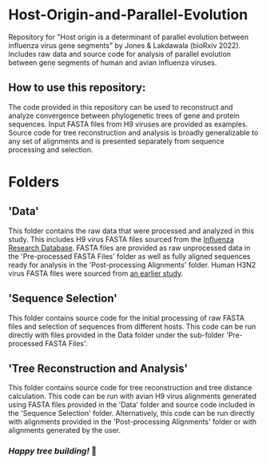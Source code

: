 # Host-Origin-and-Parallel-Evolution
Repository for "Host origin is a determinant of parallel evolution between influenza virus gene segments" by Jones &amp; Lakdawala (bioRxiv 2022). Includes raw data and source code for analysis of parallel evolution between gene segments of human and avian influenza viruses.
## How to use this repository:
The code provided in this repository can be used to reconstruct and analyze convergence between phylogenetic trees of gene and protein sequences. Input FASTA files from H9 viruses are provided as examples. Source code for tree reconstruction and analysis is broadly generalizable to any set of alignments and is presented separately from sequence processing and selection. 
# Folders
## 'Data'
This folder contains the raw data that were processed and analyzed in this study. This includes H9 virus FASTA files sourced from the [Influenza Research Database](https://www.fludb.org/). FASTA files are provided as raw unprocessed data in the 'Pre-processed FASTA Files' folder as well as fully aligned sequences ready for analysis in the 'Post-processing Alignments' folder. Human H3N2 virus FASTA files were sourced from [an earlier study](https://github.com/Lakdawala-Lab/Parallel-Evolution-Of-Influenza-Viral-RNA/tree/main/Preprocessed%20FASTA%20Files/H3N2%20Virus%20Sequences).
## 'Sequence Selection'
This folder contains source code for the initial processing of raw FASTA files and selection of sequences from different hosts. This code can be run directly with files provided in the Data folder under the sub-folder 'Pre-processed FASTA Files'.
## 'Tree Reconstruction and Analysis'
This folder contains source code for tree reconstruction and tree distance calculation. This code can be run with avian H9 virus alignments generated using FASTA files provided in the 'Data' folder and source code included in the 'Sequence Selection' folder. Alternatively, this code can be run directly with alignments provided in the 'Post-processing Alignments' folder or with alignments generated by the user.

### *Happy tree building!* 🧬
